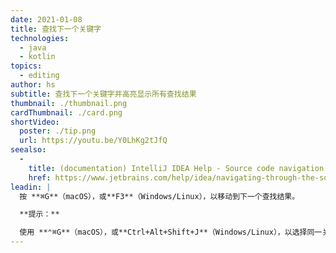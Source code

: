 ```yaml
---
date: 2021-01-08
title: 查找下一个关键字
technologies:
  - java
  - kotlin
topics:
  - editing
author: hs
subtitle: 查找下一个关键字并高亮显示所有查找结果
thumbnail: ./thumbnail.png
cardThumbnail: ./card.png
shortVideo:
  poster: ./tip.png
  url: https://youtu.be/Y0LhKg2tJfQ
seealso:
  - 
    title: (documentation) IntelliJ IDEA Help - Source code navigation
    href: https://www.jetbrains.com/help/idea/navigating-through-the-source-code.html
leadin: |
  按 **⌘G**（macOS），或**F3**（Windows/Linux），以移动到下一个查找结果。

  **提示：**

  使用 **⌃⌘G**（macOS），或**Ctrl+Alt+Shift+J**（Windows/Linux），以选择同一关键字的所有查找结果。
---
```



